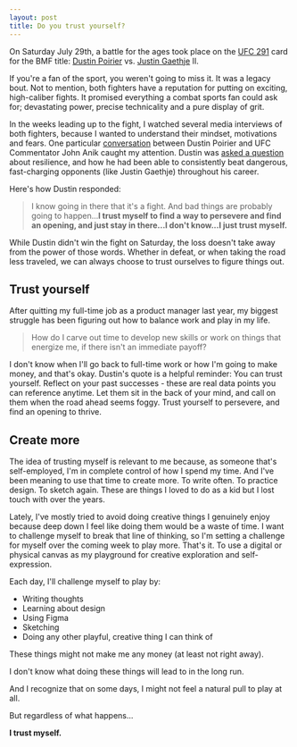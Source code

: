 ```yaml
---
layout: post
title: Do you trust yourself?
---
```


On Saturday July 29th, a battle for the ages took place on the [UFC 291](https://www.ufc.com/event/ufc-291) card for the BMF title: [Dustin Poirier](https://en.wikipedia.org/wiki/Dustin_Poirier) vs. [Justin Gaethje](https://en.wikipedia.org/wiki/Justin_Gaethje) II.

If you're a fan of the sport, you weren't going to miss it. It was a legacy bout. Not to mention, both fighters have a reputation for putting on exciting, high-caliber fights. It promised everything a combat sports fan could ask for; devastating power, precise technicality and a pure display of grit.

In the weeks leading up to the fight, I watched several media interviews of both fighters, because I wanted to understand their mindset, motivations and fears. One particular [conversation](https://youtu.be/PNPYvBc4CKA) between Dustin Poirier and UFC Commentator John Anik caught my attention. Dustin was [asked a question](https://youtu.be/PNPYvBc4CKA?t=138) about resilience, and how he had been able to consistently beat dangerous, fast-charging opponents (like Justin Gaethje) throughout his career.

Here's how Dustin responded:

> I know going in there that it's a fight. And bad things are probably going to happen...**I trust myself to find a way to persevere and find an opening, and just stay in there...I don't know...I just trust myself.**

While Dustin didn't win the fight on Saturday, the loss doesn't take away from the power of those words. Whether in defeat, or when taking the road less traveled, we can always choose to trust ourselves to figure things out.

## Trust yourself

After quitting my full-time job as a product manager last year, my biggest struggle has been figuring out how to balance work and play in my life.

> How do I carve out time to develop new skills or work on things that energize me, if there isn't an immediate payoff?

I don't know when I'll go back to full-time work or how I'm going to make money, and that's okay. Dustin's quote is a helpful reminder: You can trust yourself. Reflect on your past successes - these are real data points you can reference anytime. Let them sit in the back of your mind, and call on them when the road ahead seems foggy. Trust yourself to persevere, and find an opening to thrive.

## Create more

The idea of trusting myself is relevant to me because, as someone that's self-employed, I'm in complete control of how I spend my time. And I've been meaning to use that time to create more. To write often. To practice design. To sketch again. These are things I loved to do as a kid but I lost touch with over the years.

Lately, I've mostly tried to avoid doing creative things I genuinely enjoy because deep down I feel like doing them would be a waste of time. I want to challenge myself to break that line of thinking, so I'm setting a challenge for myself over the coming week to play more. That's it. To use a digital or physical canvas as my playground for creative exploration and self-expression.

Each day, I'll challenge myself to play by:
- Writing thoughts
- Learning about design
- Using Figma
- Sketching
- Doing any other playful, creative thing I can think of

These things might not make me any money (at least not right away).

I don't know what doing these things will lead to in the long run.

And I recognize that on some days, I might not feel a natural pull to play at all.

But regardless of what happens...

**I trust myself.**
